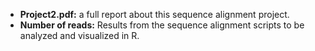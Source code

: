 * __Project2.pdf:__ a full report about this sequence alignment project.
* __Number of reads:__ Results from the sequence alignment scripts to be analyzed and visualized in R. 
